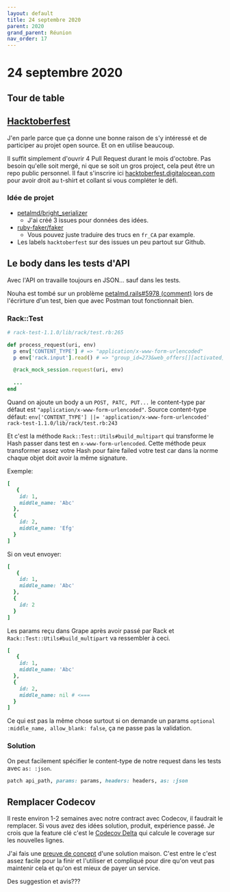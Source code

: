 ```yaml
---
layout: default
title: 24 septembre 2020
parent: 2020
grand_parent: Réunion
nav_order: 17
---
```


# 24 septembre 2020

## Tour de table

## [Hacktoberfest](https://hacktoberfest.digitalocean.com/details#quality)

J'en parle parce que ça donne une bonne raison de s'y intéressé et 
de participer au projet open source. Et on en utilise beaucoup.

Il suffit simplement d'ouvrir 4 Pull Request durant le mois d'octobre. Pas besoin qu'elle soit mergé,
ni que se soit un gros project, cela peut être un repo public personnel. Il faut s'inscrire ici [hacktoberfest.digitalocean.com](https://hacktoberfest.digitalocean.com/) pour avoir
droit au t-shirt et collant si vous compléter le défi.

### Idée de projet

* [petalmd/bright_serializer](https://github.com/petalmd/bright_serializer)
    * J'ai créé 3 issues pour données des idées.
* [ruby-faker/faker](https://github.com/faker-ruby/faker)
    * Vous pouvez juste traduire des trucs en `fr_CA` par example.
* Les labels `hacktoberfest` sur des issues un peu partout sur Github.

## Le body dans les tests d'API

Avec l'API on travaille toujours en JSON... sauf dans les tests.

Nouha est tombé sur un problème [petalmd.rails#5978 (comment)](https://github.com/petalmd/petalmd.rails/pull/5978#issuecomment-696070726) lors de l'écrirture d'un test, bien que avec Postman tout fonctionnait bien.

### Rack::Test

```ruby
# rack-test-1.1.0/lib/rack/test.rb:265

def process_request(uri, env)
  p env['CONTENT_TYPE'] # => "application/x-www-form-urlencoded"
  p env['rack.input'].read() # => "group_id=273&web_offers[][activated]=true&web_offers[][grid][][cwday]=2&web_offers[][grid][][web]=true&web_offers[][grid][][start_moment]=600&web_offers[][grid][][end_moment]=660&web_offers[][account_id]=174&web_offers[][activated]=true&web_offers[][grid][][cwday]=3&web_offers[][grid][][web]=false&web_offers[][grid][][start_moment]=600&web_offers[][grid][][end_moment]=660&web_offers[][grid][][cwday]=4&web_offers[][grid][][web]=true&web_offers[][grid][][start_moment]=600&web_offers[][grid][][end_moment]=660&web_offers[][account_id]=175&web_offers[][activated]=true&web_offers[][grid][][cwday]=6&web_offers[][grid][][web]=true&web_offers[][grid][][start_moment]=900&web_offers[][grid][][end_moment]=1020&web_offers[][grid][][cwday]=7&web_offers[][grid][][web]=true&web_offers[][grid][][start_moment]=900&web_offers[][grid][][end_moment]=1080"

  @rack_mock_session.request(uri, env)      
  
  ...
end
```

Quand on ajoute un body a un `POST, PATC, PUT...` le content-type par défaut est `"application/x-www-form-urlencoded"`.
Source content-type défaut: `env['CONTENT_TYPE'] ||= 'application/x-www-form-urlencoded'` `rack-test-1.1.0/lib/rack/test.rb:243`


Et c'est la méthode `Rack::Test::Utils#build_multipart` qui transforme le Hash passer dans test en `x-www-form-urlencoded`.
Cette méthode peux transformer assez votre Hash pour faire failed votre test car dans la norme chaque objet doit avoir la même signature.

Exemple:

```ruby
[
   {
    id: 1,
    middle_name: 'Abc'
  },
  {
    id: 2,
    middle_name: 'Efg'
  }
]
```

Si on veut envoyer:

```ruby
[
   {
    id: 1,
    middle_name: 'Abc'
  },
  {
    id: 2
  }
]
```

Les params reçu dans Grape après avoir passé par Rack et `Rack::Test::Utils#build_multipart` va ressembler à ceci.

```ruby
[
   {
    id: 1,
    middle_name: 'Abc'
  },
  {
    id: 2,
    middle_name: nil # <===
  }
]
```

Ce qui est pas la même chose surtout si on demande un params `optional :middle_name, allow_blank: false`, ça ne passe 
pas la validation.

### Solution

On peut facilement spécifier le content-type de notre request dans les tests avec `as: :json`.

```ruby
patch api_path, params: params, headers: headers, as: :json
```

## Remplacer Codecov

Il reste environ 1-2 semaines avec notre contract avec Codecov, il faudrait le remplacer. Si vous avez des idées
solution, produit, expérience passé. Je crois que la feature clé c'est le [Codecov Delta](https://docs.codecov.io/docs/codecov-delta)
qui calcule le coverage sur les nouvelles lignes.

J'ai fais une [preuve de concept](https://github.com/Bhacaz/bright_serializer/pull/1) d'une solution maison. 
C'est entre le c'est assez facile pour la finir et l'utiliser
et compliqué pour dire qu'on veut pas maintenir cela et qu'on est mieux de payer un service.

Des suggestion et avis???

